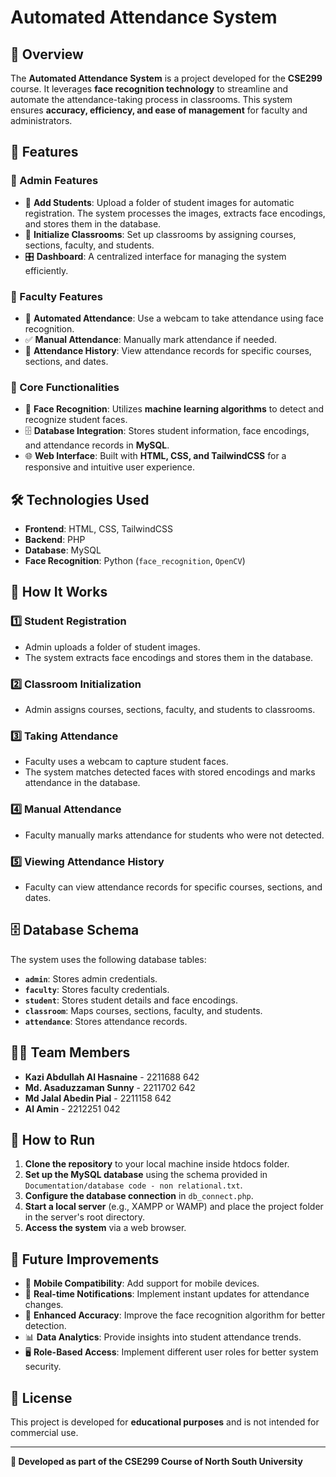 # Automated Attendance System

## 📌 Overview
The **Automated Attendance System** is a project developed for the **CSE299** course. It leverages **face recognition technology** to streamline and automate the attendance-taking process in classrooms. This system ensures **accuracy, efficiency, and ease of management** for faculty and administrators.

## 🚀 Features
### 🔹 Admin Features
- 📝 **Add Students**: Upload a folder of student images for automatic registration. The system processes the images, extracts face encodings, and stores them in the database.
- 🏫 **Initialize Classrooms**: Set up classrooms by assigning courses, sections, faculty, and students.
- 🎛️ **Dashboard**: A centralized interface for managing the system efficiently.

### 🔹 Faculty Features
- 🎥 **Automated Attendance**: Use a webcam to take attendance using face recognition.
- ✅ **Manual Attendance**: Manually mark attendance if needed.
- 📅 **Attendance History**: View attendance records for specific courses, sections, and dates.

### 🔹 Core Functionalities
- 🤖 **Face Recognition**: Utilizes **machine learning algorithms** to detect and recognize student faces.
- 🗄️ **Database Integration**: Stores student information, face encodings, and attendance records in **MySQL**.
- 🌐 **Web Interface**: Built with **HTML, CSS, and TailwindCSS** for a responsive and intuitive user experience.

## 🛠️ Technologies Used
- **Frontend**: HTML, CSS, TailwindCSS
- **Backend**: PHP
- **Database**: MySQL
- **Face Recognition**: Python (`face_recognition`, `OpenCV`)

## 📌 How It Works
### 1️⃣ Student Registration
- Admin uploads a folder of student images.
- The system extracts face encodings and stores them in the database.

### 2️⃣ Classroom Initialization
- Admin assigns courses, sections, faculty, and students to classrooms.

### 3️⃣ Taking Attendance
- Faculty uses a webcam to capture student faces.
- The system matches detected faces with stored encodings and marks attendance in the database.

### 4️⃣ Manual Attendance
- Faculty manually marks attendance for students who were not detected.

### 5️⃣ Viewing Attendance History
- Faculty can view attendance records for specific courses, sections, and dates.

## 🗄️ Database Schema
The system uses the following database tables:
- **`admin`**: Stores admin credentials.
- **`faculty`**: Stores faculty credentials.
- **`student`**: Stores student details and face encodings.
- **`classroom`**: Maps courses, sections, faculty, and students.
- **`attendance`**: Stores attendance records.

## 👨‍💻 Team Members
- **Kazi Abdullah Al Hasnaine** - 2211688 642
- **Md. Asaduzzaman Sunny** - 2211702 642
- **Md Jalal Abedin Pial** - 2211158 642
- **Al Amin** - 2212251 042

## 🚀 How to Run
1. **Clone the repository** to your local machine inside htdocs folder.
2. **Set up the MySQL database** using the schema provided in `Documentation/database code - non relational.txt`.
3. **Configure the database connection** in `db_connect.php`.
4. **Start a local server** (e.g., XAMPP or WAMP) and place the project folder in the server's root directory.
5. **Access the system** via a web browser.

## 🔮 Future Improvements
- 📱 **Mobile Compatibility**: Add support for mobile devices.
- 📢 **Real-time Notifications**: Implement instant updates for attendance changes.
- 🎯 **Enhanced Accuracy**: Improve the face recognition algorithm for better detection.
- 📊 **Data Analytics**: Provide insights into student attendance trends.
- 🖥️ **Role-Based Access**: Implement different user roles for better system security.

## 📜 License
This project is developed for **educational purposes** and is not intended for commercial use.

---
**🎯 Developed as part of the CSE299 Course of North South University**

